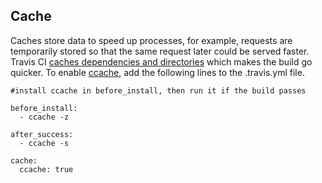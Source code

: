 ## Cache
Caches store data to speed up processes, for example, requests are temporarily stored so that the same request later could be served faster. Travis CI [caches dependencies and directories](https://docs.travis-ci.com/user/caching/) which makes the  build go quicker. To enable [ccache](https://ccache.samba.org/), add the following lines to the .travis.yml file.

    #install ccache in before_install, then run it if the build passes

    before_install:
      - ccache -z
      
    after_success:
      - ccache -s
      
    cache:
      ccache: true
